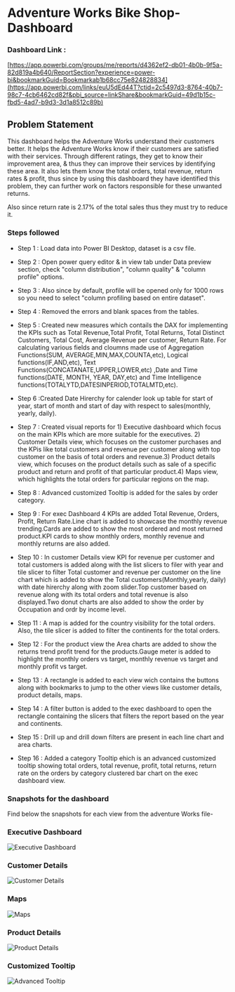 
# Adventure Works Bike Shop-Dashboard

### Dashboard Link :
[https://app.powerbi.com/groups/me/reports/d4362ef2-db01-4b0b-9f5a-82d819a4b640/ReportSection?experience=power-bi&bookmarkGuid=Bookmarkab1b68cc75e824828834](https://app.powerbi.com/links/euU5dEd44T?ctid=2c5497d3-8764-40b7-98c7-4cb6462cd82f&pbi_source=linkShare&bookmarkGuid=49d1b15c-fbd5-4ad7-b9d3-3d1a8512c89b)

## Problem Statement

This dashboard helps the Adventure Works understand their customers better. It helps the Adventure Works know if their customers are satisfied with their services. Through different ratings, they get to know their improvement area, & thus they can improve their services by identifying these area. It also lets them know the total orders, total revenue, return rates & profit, thus since by using this dashboard they have identified this problem, they can further work on factors responsible for these unwanted returns.


Also since return rate is 2.17% of the total sales thus they must try to reduce it.


### Steps followed 

- Step 1 : Load data into Power BI Desktop, dataset is a csv file.

- Step 2 : Open power query editor & in view tab under Data preview section, check "column distribution", "column quality" & "column profile" options.

- Step 3 : Also since by default, profile will be opened only for 1000 rows so you need to select "column profiling based on entire dataset".

- Step 4 : Removed the errors and blank spaces from the tables.

- Step 5 : Created new measures which contails the DAX for implementing the KPIs such as Total Revenue,Total Profit, Total Returns, Total Distinct Customers, Total Cost, Average Revenue per customer, Return Rate. For calculating various fields and cloumns made use of Aggregation Functions(SUM, AVERAGE,MIN,MAX,COUNTA,etc), Logical functions(IF,AND,etc), Text Functions(CONCATANATE,UPPER,LOWER,etc) ,Date and Time functions(DATE, MONTH, YEAR, DAY,etc) and Time Intelligence functions(TOTALYTD,DATESINPERIOD,TOTALMTD,etc).

- Step 6 :Created Date Hirerchy for calender look up table for start of year, start of month and start of day with respect to sales(monthly, yearly, daily). 

- Step 7 : Created visual reports for 1) Executive dashboard which focus on the main KPIs which are more suitable for the executives. 2) Customer Details view, which focuses on the customer purchases and the KPis like total customers and revenue per customer along with top customer on the basis of total orders and revenue.3) Product details view, which focuses on the product details such as sale of a specific product and return and profit of that particular product.4) Maps view, which highlights the total orders for particular regions on the map.

- Step 8 : Advanced customized Tooltip is added for the sales by order category.

- Step 9 : For exec Dashboard 4 KPIs are added Total Revenue, Orders, Profit, Return Rate.Line chart is added to showcase the monthly revenue trending.Cards are added to show the most ordered and most returned product.KPI cards to show monthly orders, monthly revenue and monthly returns are also added.
           
           
- Step 10 : In customer Details view KPI for revenue per customer and total customers is added along with the list slicers to filer with year and tile slicer to filter Total customer and revenue per customer on the line chart which is added to show the Total customers(Monthly,yearly, daily) with date hirerchy along with zoom slider.Top customer based on revenue along with its total orders and total revenue is also displayed.Two donut charts are also added to show the order by Occupation and ordr by income level.

- Step 11 : A map is added for the country visibility for the total orders. Also, the tile slicer is added to filter the continents for the total orders.

- Step 12 : For the product view the Area charts are added to show the returns trend profit trend for the products.Gauge meter is added to highlight the monthly orders vs target, monthly revenue vs target and monthly profit vs target.

- Step 13 : A rectangle is added to each view wich contains the buttons along with bookmarks to jump to the other views like customer details, product details, maps.

- Step 14 : A filter button is added to the exec dashboard to open the rectangle containing the slicers that filters the report based on the year and continents.

        
- Step 15 : Drill up and drill down filters are present in each line chart and area charts.
        
 - Step 16 : Added a category Tooltip ehich is an advanced customized tooltip showing total orders, total revenue, profit, total returns, return rate on the orders by category clustered bar chart on the exec dashboard view.
 
 ### Snapshots for the dashboard 
 
Find below the snapshots for each view from the adventure Works file-

 ### Executive Dashboard

![Executive Dashboard](https://github.com/atha31071999/Test/assets/81071748/d0901fc7-d98a-4994-a1e7-919f836d1ad5)


### Customer Details

![Customer Details](https://github.com/atha31071999/Test/assets/81071748/1451b12e-bd9f-4a26-a0f8-42571ed5db69)


### Maps

![Maps](https://github.com/atha31071999/Test/assets/81071748/df27d075-f644-4ee8-a54c-ae32ba084f72)


### Product Details

![Product Details](https://github.com/atha31071999/Test/assets/81071748/a444f617-6134-4f5f-8e83-1da24f20d9fe)


### Customized Tooltip

![Advanced Tooltip](https://github.com/atha31071999/Test/assets/81071748/ff568ade-bc70-428f-b15d-c724bf2e1683)
